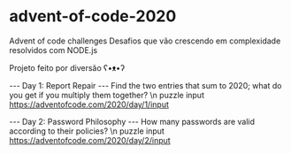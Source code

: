 # advent-of-code-2020
Advent of code challenges
Desafios que vão crescendo em complexidade resolvidos com NODE.js 

Projeto feito por diversão ʕ•ᴥ•ʔ

--- Day 1: Report Repair ---
Find the two entries that sum to 2020; what do you get if you multiply them together?
\n puzzle input https://adventofcode.com/2020/day/1/input

--- Day 2: Password Philosophy ---
How many passwords are valid according to their policies?
\n puzzle input https://adventofcode.com/2020/day/2/input
